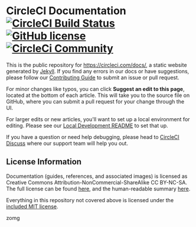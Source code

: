 # CircleCI Documentation [![CircleCI Build Status](https://circleci.com/gh/circleci/circleci-docs.svg?style=shield)](https://circleci.com/gh/circleci/circleci-docs) [![GitHub license](https://img.shields.io/badge/license-MIT-blue.svg)](https://raw.githubusercontent.com/circleci/circleci-docs/master/LICENSE) [![CircleCi Community](https://img.shields.io/badge/community-CircleCI%20Discuss-343434.svg)](https://discuss.circleci.com)

This is the public repository for <https://circleci.com/docs/>, a static website generated by [Jekyll](https://jekyllrb.com/). If you find any errors in our docs or have suggestions, please follow our [Contributing Guide](CONTRIBUTING.md) to submit an issue or pull request.

For minor changes like typos, you can click **Suggest an edit to this page**, located at the bottom of each article. This will take you to the source file on GitHub, where you can submit a pull request for your change through the UI.

For larger edits or new articles, you'll want to set up a local environment for editing. Please see our [Local Development README](README-local-development.md) to set that up.

If you have a question or need help debugging, please head to [CircleCI Discuss](https://discuss.circleci.com/) where our support team will help you out.

## License Information
Documentation (guides, references, and associated images) is licensed as Creative Commons Attribution-NonCommercial-ShareAlike CC BY-NC-SA. The full license can be found [here](http://creativecommons.org/licenses/by-nc-sa/4.0/legalcode), and the human-readable summary [here](http://creativecommons.org/licenses/by-nc-sa/4.0/).

Everything in this repository not covered above is licensed under the [included MIT license](LICENSE).


zomg
